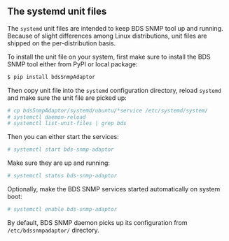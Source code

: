 
The systemd unit files
----------------------

The `systemd` unit files are intended to keep BDS SNMP tool up and
running. Because of slight differences among Linux distributions,
unit files are shipped on the per-distribution basis.

To install the unit file on your system, first make sure to install
the BDS SNMP tool either from PyPI or local package:

```bash
$ pip install bdsSnmpAdaptor
```

Then copy unit file into the `systemd` configuration directory, reload
`systemd` and make sure the unit file are picked up:

```bash
# cp bdsSnmpAdaptor/systemd/ubuntu/*service /etc/systemd/system/
# systemctl daemon-reload
# systemctl list-unit-files | grep bds
```

Then you can either start the services:

```bash
# systemctl start bds-snmp-adaptor
```

Make sure they are up and running:

```bash
# systemctl status bds-snmp-adaptor
```

Optionally, make the BDS SNMP services started automatically on system boot:

```bash
# systemctl enable bds-snmp-adaptor
```

By default, BDS SNMP daemon picks up its configuration from
`/etc/bdssnmpadaptor/` directory.
